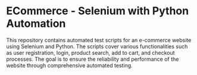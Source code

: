 # ECommerce - Selenium with Python Automation
This repository contains automated test scripts for an e-commerce website using Selenium and Python. The scripts cover various functionalities such as user registration, login, product search, add to cart, and checkout processes. The goal is to ensure the reliability and performance of the website through comprehensive automated testing.

